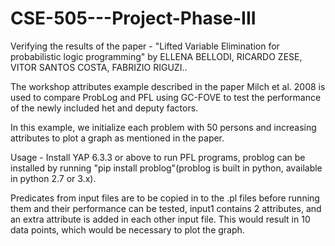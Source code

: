 # CSE-505---Project-Phase-III
Verifying the results of the paper - "Lifted Variable Elimination for probabilistic logic programming" by ELLENA BELLODI, RICARDO ZESE, VITOR SANTOS COSTA, FABRIZIO RIGUZI..

The workshop attributes example described in the paper Milch et al. 2008 is used to compare ProbLog and PFL using GC-FOVE to test the performance of the newly included het and deputy factors.

In this example, we initialize each problem with 50 persons and increasing attributes to plot a graph as mentioned in the paper.

Usage - Install YAP 6.3.3 or above to run PFL programs, problog can be installed by running "pip install problog"(problog is built in python, available in python 2.7 or 3.x).

Predicates from input files are to be copied in to the .pl files before running them and their performance can be tested, input1 contains 2 attributes, and an extra attribute is added in each other input file. This would result in 10 data points, which would be necessary to plot the graph.
